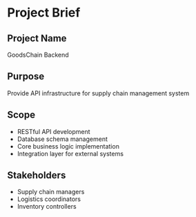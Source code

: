 # Project Brief

## Project Name
GoodsChain Backend

## Purpose
Provide API infrastructure for supply chain management system

## Scope
- RESTful API development
- Database schema management
- Core business logic implementation
- Integration layer for external systems

## Stakeholders
- Supply chain managers
- Logistics coordinators
- Inventory controllers
